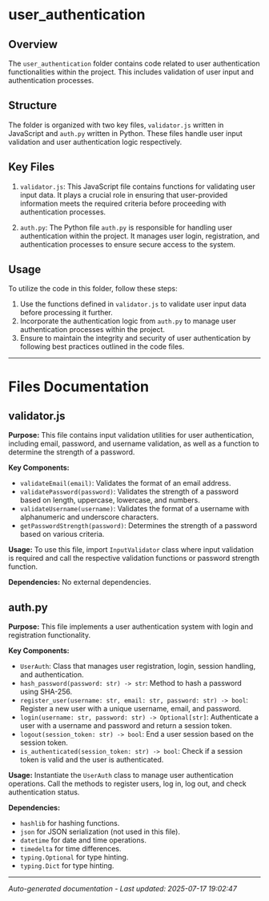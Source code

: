 # user_authentication

## Overview
The `user_authentication` folder contains code related to user authentication functionalities within the project. This includes validation of user input and authentication processes.

## Structure
The folder is organized with two key files, `validator.js` written in JavaScript and `auth.py` written in Python. These files handle user input validation and user authentication logic respectively.

## Key Files
1. `validator.js`: This JavaScript file contains functions for validating user input data. It plays a crucial role in ensuring that user-provided information meets the required criteria before proceeding with authentication processes.

2. `auth.py`: The Python file `auth.py` is responsible for handling user authentication within the project. It manages user login, registration, and authentication processes to ensure secure access to the system.

## Usage
To utilize the code in this folder, follow these steps:
1. Use the functions defined in `validator.js` to validate user input data before processing it further.
2. Incorporate the authentication logic from `auth.py` to manage user authentication processes within the project.
3. Ensure to maintain the integrity and security of user authentication by following best practices outlined in the code files.

---

# Files Documentation

## validator.js

**Purpose:** This file contains input validation utilities for user authentication, including email, password, and username validation, as well as a function to determine the strength of a password.

**Key Components:**
- `validateEmail(email)`: Validates the format of an email address.
- `validatePassword(password)`: Validates the strength of a password based on length, uppercase, lowercase, and numbers.
- `validateUsername(username)`: Validates the format of a username with alphanumeric and underscore characters.
- `getPasswordStrength(password)`: Determines the strength of a password based on various criteria.

**Usage:** To use this file, import `InputValidator` class where input validation is required and call the respective validation functions or password strength function.

**Dependencies:** No external dependencies.

## auth.py

**Purpose:** This file implements a user authentication system with login and registration functionality.

**Key Components:**
- `UserAuth`: Class that manages user registration, login, session handling, and authentication.
- `hash_password(password: str) -> str`: Method to hash a password using SHA-256.
- `register_user(username: str, email: str, password: str) -> bool`: Register a new user with a unique username, email, and password.
- `login(username: str, password: str) -> Optional[str]`: Authenticate a user with a username and password and return a session token.
- `logout(session_token: str) -> bool`: End a user session based on the session token.
- `is_authenticated(session_token: str) -> bool`: Check if a session token is valid and the user is authenticated.

**Usage:** Instantiate the `UserAuth` class to manage user authentication operations. Call the methods to register users, log in, log out, and check authentication status.

**Dependencies:** 
- `hashlib` for hashing functions.
- `json` for JSON serialization (not used in this file).
- `datetime` for date and time operations.
- `timedelta` for time differences.
- `typing.Optional` for type hinting.
- `typing.Dict` for type hinting.

---
*Auto-generated documentation - Last updated: 2025-07-17 19:02:47*
